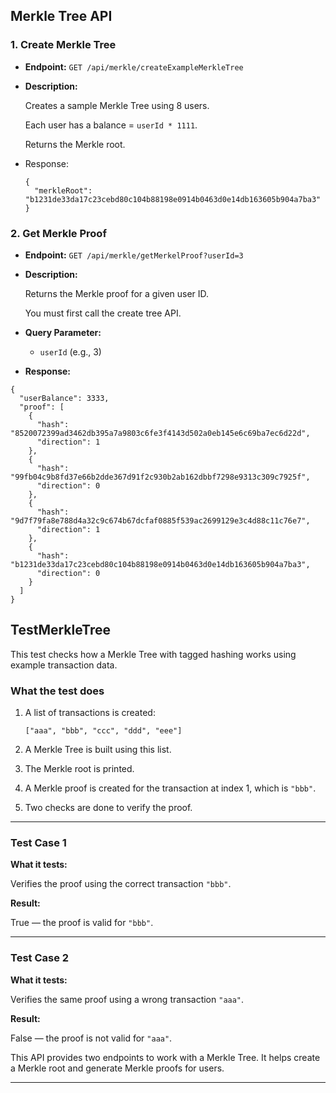 ## Merkle Tree API

### 1. **Create Merkle Tree**

* **Endpoint:** `GET /api/merkle/createExampleMerkleTree`
* **Description:**

  Creates a sample Merkle Tree using 8 users.

  Each user has a balance = `userId * 1111`.

  Returns the Merkle root.
* Response:

  ```
  {
    "merkleRoot": "b1231de33da17c23cebd80c104b88198e0914b0463d0e14db163605b904a7ba3"
  }
  ```

### 2. **Get Merkle Proof**

* **Endpoint:** `GET /api/merkle/getMerkelProof?userId=3`
* **Description:**

  Returns the Merkle proof for a given user ID.

  You must first call the create tree API.
* **Query Parameter:**

  * `userId` (e.g., 3)
* **Response:**

```
{
  "userBalance": 3333,
  "proof": [
    {
      "hash": "8520072399ad3462db395a7a9803c6fe3f4143d502a0eb145e6c69ba7ec6d22d",
      "direction": 1
    },
    {
      "hash": "99fb04c9b8fd37e66b2dde367d91f2c930b2ab162dbbf7298e9313c309c7925f",
      "direction": 0
    },
    {
      "hash": "9d7f79fa8e788d4a32c9c674b67dcfaf0885f539ac2699129e3c4d88c11c76e7",
      "direction": 1
    },
    {
      "hash": "b1231de33da17c23cebd80c104b88198e0914b0463d0e14db163605b904a7ba3",
      "direction": 0
    }
  ]
}
```


## TestMerkleTree

This test checks how a Merkle Tree with tagged hashing works using example transaction data.

### What the test does

1. A list of transactions is created:

   `["aaa", "bbb", "ccc", "ddd", "eee"]`
2. A Merkle Tree is built using this list.
3. The Merkle root is printed.
4. A Merkle proof is created for the transaction at index 1, which is `"bbb"`.
5. Two checks are done to verify the proof.

---

### Test Case 1

**What it tests:**

Verifies the proof using the correct transaction `"bbb"`.

**Result:**

True — the proof is valid for `"bbb"`.

---

### Test Case 2

**What it tests:**

Verifies the same proof using a wrong transaction `"aaa"`.

**Result:**

False — the proof is not valid for `"aaa"`.

This API provides two endpoints to work with a Merkle Tree. It helps create a Merkle root and generate Merkle proofs for users.

---
